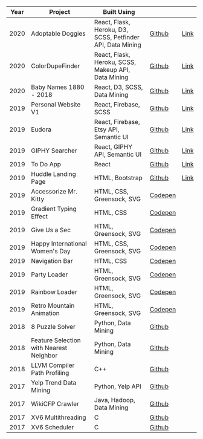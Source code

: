 | Year | Project     | Built Using| | |
|------|-----------|---------|------|------------|
| 2020 | Adoptable Doggies | React, Flask, Heroku, D3, SCSS, Petfinder API, Data Mining | [Github](https://github.com/jasminegmp/adoptabledoggies)  | [Link](https://adoptabledoggies.herokuapp.com/)|
| 2020 | ColorDupeFinder | React, Flask, Heroku, SCSS, Makeup API, Data Mining | [Github](https://github.com/jasminegmp/colordupefinder_heroku)  | [Link](https://colordupefinder.herokuapp.com/)|
| 2020 | Baby Names 1880 - 2018 | React, D3, SCSS, Data Mining | [Github](https://github.com/jasminegmp/baby_names)  | [Link](https://baby-names-us.firebaseapp.com/)|
| 2019 | Personal Website V1 | React, Firebase, SCSS | [Github](https://github.com/jasminegmp/version_1)  | [Link](https://jasminegump.com )|
| 2019 | Eudora | React, Firebase, Etsy API, Semantic UI | [Github](https://github.com/jasminegmp/version_1)  | [Link](https://eudora.app )|
| 2019 | GIPHY Searcher | React, GIPHY API, Semantic UI | [Github](https://github.com/jasminegmp/giphy-search-react-app) | [Link](https://jasminegmp.github.io/giphy-search-react-app) |
| 2019 | To Do App | React | [Github](https://github.com/jasminegmp/todo-app) | [Link](https://jasminegmp.github.io/todo-app) |
| 2019 | Huddle Landing Page | HTML, Bootstrap | [Github](https://github.com/jasminegmp/huddle-landing-page-with-curved-sections) | [Link](https://jasminegmp.github.io/huddle-landing-page-with-curved-sections) |
| 2019 | Accessorize Mr. Kitty | HTML, CSS, Greensock, SVG | [Codepen](https://codepen.io/ladyjellington/pen/wOzGaW) | |
| 2019 | Gradient Typing Effect | HTML, CSS | [Codepen](https://codepen.io/ladyjellington/details/qBBQBYy) | |
| 2019 | Give Us a Sec | HTML, Greensock, SVG | [Codepen](https://codepen.io/ladyjellington/pen/ExxGYEj) | | 
| 2019 | Happy International Women's Day | HTML, CSS, Greensock, SVG | [Codepen](https://codepen.io/ladyjellington/pen/ZPKgQj)| | 
| 2019 | Navigation Bar | HTML, CSS | [Codepen](https://codepen.io/ladyjellington/details/ExxRrqp)| | 
| 2019 | Party Loader | HTML, Greensock, SVG | [Codepen](https://codepen.io/ladyjellington/pen/qvMbLB)| | 
| 2019 | Rainbow Loader | HTML, Greensock, SVG | [Codepen](https://codepen.io/ladyjellington/pen/oVMGwW)| | 
| 2019 | Retro Mountain Animation| HTML, Greensock, SVG | [Codepen](https://codepen.io/ladyjellington/pen/bJgxME) | | 
| 2018 | 8 Puzzle Solver | Python, Data Mining | [Github](https://github.com/jasminegmp/8_puzzle)| | 
| 2018 | Feature Selection with Nearest Neighbor | Python, Data Mining | [Github](https://github.com/jasminegmp/feature_selection)| | 
| 2018 | LLVM Compiler Path Profiling | C++ | [Github](https://github.com/jasminegmp/llvm_compiler) | | 
| 2017 | Yelp Trend Data Mining | Python, Yelp API | [Github](https://github.com/jasminegmp/yelp_dm_public)| | 
| 2017 | WikiCFP Crawler | Java, Hadoop, Data Mining | [Github](https://github.com/jasminegmp/wikicfp_dm) | | 
| 2017 | XV6 Multithreading | C| [Github](https://github.com/jasminegmp/xv6_multithread) | | 
| 2017 | XV6 Scheduler | C | [Github](https://github.com/jasminegmp/xv6_project) | | 


<i class="fa fa-motorcycle"></i> 